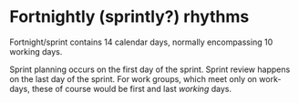 # Fortnightly (sprintly?) rhythms

Fortnight/sprint contains 14 calendar days, normally encompassing 10 working days.

Sprint planning occurs on the first day of the sprint.
Sprint review happens on the last day of the sprint.
For work groups, which meet only on work-days, these of course would be first and last *working* days.
